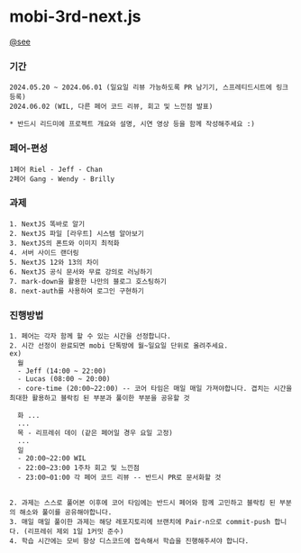 # mobi-3rd-next.js
<a href="https://lyrical-brain-e0f.notion.site/mobi-next-js-6590e8579ed041f1a7ebf58bfe6cb3e4">@see</a>

### 기간
```
2024.05.20 ~ 2024.06.01 (일요일 리뷰 가능하도록 PR 남기기, 스프레티드시트에 링크 등록)
2024.06.02 (WIL, 다른 페어 코드 리뷰, 회고 및 느낀점 발표)

* 반드시 리드미에 프로젝트 개요와 설명, 시연 영상 등을 함께 작성해주세요 :)
```

### 페어-편성
```
1페어 Riel - Jeff - Chan
2페어 Gang - Wendy - Brilly
```

### 과제
```
1. NextJS 똑바로 알기
2. NextJS 파일 [라우트] 시스템 알아보기
3. NextJS의 폰트와 이미지 최적화
4. 서버 사이드 랜더링
5. NextJS 12와 13의 차이
6. NextJS 공식 문서와 무료 강의로 러닝하기
7. mark-down을 활용한 나만의 블로그 호스팅하기
8. next-auth를 사용하여 로그인 구현하기
```

### 진행방법
```
1. 페어는 각자 함께 할 수 있는 시간을 선정합니다.
2. 시간 선정이 완료되면 mobi 단톡방에 월~일요일 단위로 올려주세요.
ex)
  월 
  - Jeff (14:00 ~ 22:00)
  - Lucas (08:00 ~ 20:00)
  - core-time (20:00~22:00) -- 코어 타임은 매일 매일 가져야합니다. 겹치는 시간을 최대한 활용하고 블락킹 된 부분과 풀이한 부분을 공유할 것

  화 ...
  ...
  목 - 리프레쉬 데이 (같은 페어일 경우 요일 고정)
  ...
  일
  - 20:00~22:00 WIL
  - 22:00~23:00 1주차 회고 및 느낀점
  - 23:00~01:00 각 페어 코드 리뷰 -- 반드시 PR로 문서화할 것


2. 과제는 스스로 풀어본 이후에 코어 타임에는 반드시 페어와 함께 고민하고 블락킹 된 부분의 해소와 풀이를 공유해야합니다.
3. 매일 매일 풀이한 과제는 해당 레포지토리에 브랜치에 Pair-n으로 commit-push 합니다. (리프레쉬 제외 1일 1커밋 준수)
4. 학습 시간에는 모비 항상 디스코드에 접속해서 학습을 진행해주셔야 합니다.
```
